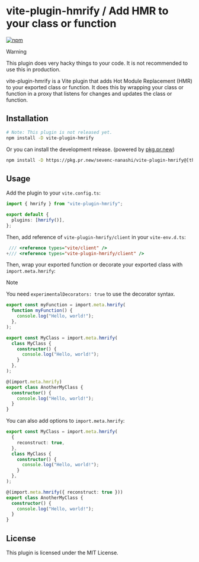 # vite-plugin-hmrify / Add HMR to your class or function

[![npm](https://img.shields.io/npm/v/vite-plugin-hmrify)](https://www.npmjs.com/package/vite-plugin-hmrify)

> [!WARNING]
> This plugin does very hacky things to your code. It is not recommended to use this in production.

vite-plugin-hmrify is a Vite plugin that adds Hot Module Replacement (HMR) to your exported class or function.
It does this by wrapping your class or function in a proxy that listens for changes and updates the class or function.

## Installation

```bash
# Note: This plugin is not released yet.
npm install -D vite-plugin-hmrify
```

Or you can install the development release. (powered by [pkg.pr.new](https://github.com/stackblitz-labs/pkg.pr.new))

```bash
npm install -D https://pkg.pr.new/sevenc-nanashi/vite-plugin-hmrify@[the latest commit hash here]
```

## Usage

Add the plugin to your `vite.config.ts`:

```typescript
import { hmrify } from "vite-plugin-hmrify";

export default {
  plugins: [hmrify()],
};
```

Then, add reference of `vite-plugin-hmrify/client` in your `vite-env.d.ts`:

```typescript
 /// <reference types="vite/client" />
+/// <reference types="vite-plugin-hmrify/client" />
```

Then, wrap your exported function or decorate your exported class with `import.meta.hmrify`:

> [!NOTE]
> You need `experimentalDecorators: true` to use the decorator syntax.

```typescript
export const myFunction = import.meta.hmrify(
  function myFunction() {
    console.log("Hello, world!");
  },
);

export const MyClass = import.meta.hmrify(
  class MyClass {
    constructor() {
      console.log("Hello, world!");
    }
  },
);

@(import.meta.hmrify)
export class AnotherMyClass {
  constructor() {
    console.log("Hello, world!");
  }
}
```

You can also add options to `import.meta.hmrify`:

```typescript
export const MyClass = import.meta.hmrify(
  {
    reconstruct: true,
  },
  class MyClass {
    constructor() {
      console.log("Hello, world!");
    }
  },
);

@(import.meta.hmrify({ reconstruct: true }))
export class AnotherMyClass {
  constructor() {
    console.log("Hello, world!");
  }
}
```

## License

This plugin is licensed under the MIT License.
